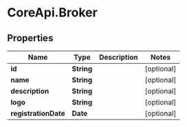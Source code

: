 # CoreApi.Broker

## Properties
Name | Type | Description | Notes
------------ | ------------- | ------------- | -------------
**id** | **String** |  | [optional] 
**name** | **String** |  | [optional] 
**description** | **String** |  | [optional] 
**logo** | **String** |  | [optional] 
**registrationDate** | **Date** |  | [optional] 



